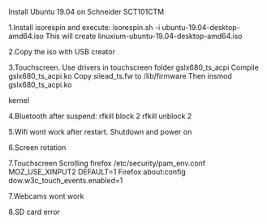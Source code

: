 Install Ubuntu 19.04 on Schneider SCT101CTM

1.Install isorespin and execute:
isorespin.sh -i ubuntu-19.04-desktop-amd64.iso
This will create linuxium-ubuntu-19.04-desktop-amd64.iso

2.Copy the iso with USB creator

3.Touchscreen. Use drivers in touchscreen folder
gslx680_ts_acpi
Compile gslx680_ts_acpi.ko
Copy silead_ts.fw to /lib/firmware
Then insmod gslx680_ts_acpi.ko

kernel

4.Bluetooth after suspend:
rfkill block 2
rfkill unblock 2

5.Wifi wont work after restart. Shutdown and power on

6.Screen rotation

7.Touchscreen Scrolling firefox
/etc/security/pam_env.conf
MOZ_USE_XINPUT2 DEFAULT=1
Firefox about:config
dow.w3c_touch_events.enabled=1

7.Webcams wont work

8.SD card error
